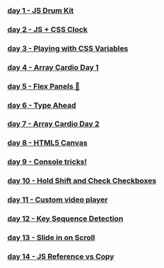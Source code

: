### <a href='https://tatsiak.github.io/JavaScript30/01%20-%20JavaScript%20Drum%20Kit/index.html'>day 1 - JS Drum Kit</a>

### <a href='https://tatsiak.github.io/JavaScript30/02%20-%20JS%20and%20CSS%20Clock/index.html'>day 2 - JS + CSS Clock</a>

### <a href='https://tatsiak.github.io/JavaScript30/03%20-%20CSS%20Variables/index.html'>day 3 - Playing with CSS Variables</a>

### <a href='https://tatsiak.github.io/JavaScript30/04%20-%20Array%20Cardio%20Day%201/index.html'>day 4 - Array Cardio Day 1</a>

### <a href='https://tatsiak.github.io/JavaScript30/05%20-%20Flex%20Panel%20Gallery/index.html'>day 5 - Flex Panels 💪</a>

### <a href='https://tatsiak.github.io/JavaScript30/06%20-%20Type%20Ahead/index.html'>day 6 - Type Ahead</a>

### <a href='https://tatsiak.github.io/JavaScript30/07%20-%20Array%20Cardio%20Day%202/index.html'>day 7 - Array Cardio Day 2</a>

### <a href='https://tatsiak.github.io/JavaScript30/08%20-%20Fun%20with%20HTML5%20Canvas/index.html'>day 8 - HTML5 Canvas</a>

### <a href='https://tatsiak.github.io/JavaScript30/09%20-%20Dev%20Tools%20Domination/index.html'>day 9 - Console tricks!</a>

### <a href='https://tatsiak.github.io/JavaScript30/10%20-%20Hold%20Shift%20and%20Check%20Checkboxes/index.html'>day 10 - Hold Shift and Check Checkboxes</a>

### <a href='https://tatsiak.github.io/JavaScript30/11%20-%20Custom%20Video%20Player/index.html'>day 11 - Custom video player</a>

### <a href='https://tatsiak.github.io/JavaScript30/12%20-%20Key%20Sequence%20Detection/index.html'>day 12 - Key Sequence Detection</a>

### <a href='https://tatsiak.github.io/JavaScript30/13%20-%20Slide%20in%20on%20Scroll/index.html'>day 13 - Slide in on Scroll</a>

### <a href='https://tatsiak.github.io/JavaScript30/14%20-%20JavaScript%20References%20VS%20Copying/index.html'>day 14 - JS Reference vs Copy</a>

